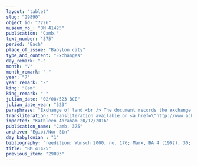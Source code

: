 ```yaml
---
layout: "tablet"
slug: "29890"
object_id: "7226"
museum_no_: "BM 41425"
publication: "Camb."
text_number: "375"
period: "Each"
place_of_issue: "Babylon city"
type_and_content: "Exchanges"
day_remark: "-"
month: "V"
month_remark: "-"
year: "7"
year_remark: "-"
king: "Cam"
king_remark: "-"
julian_date: "02/08/523 BCE"
julian_date_year: "523"
paraphrase: "Exchange of land.<br /> The document records the exchange (<em>ṭuppi &scaron;up&ecirc;lti</em>) of plots of land (<em>eqlēti</em>) which <strong>A</strong> and <strong>B</strong> have switched with each other (<em>ana ahāmi&scaron; &scaron;up&ecirc;lu</em>). <strong>B</strong> brings in 0;3.4 Kor (9900 m<sup>2</sup>) of arable land (<em>zēru</em>) located above the New Canal in front of the Enlil Gate, in the district (<em>pīḫatu</em>) of Babylon. The upper long side in the West borders on (the property of) <strong>D</strong>, the lower side in the South on (the property of) <strong>E</strong>; the upper front in the North is adjacent to the bank (<em>ki&scaron;ādu</em>) of the New Canal and the lower front in the South borders on (the property of) <strong>F</strong>. <strong>B</strong> exchanges this land, which includes (<em>adi</em>) his wife&#39;s dowry land (<em>zēru nudunni</em>) &nbsp;with 0;3.4 kor (9900 m<sup>2</sup>) of arable land belonging to <strong>A</strong>. This consists of a field whose description is lost because the tablet is damaged; only the name of one of the neighbours is extant: <strong>G</strong>. After a gap in the text, the document ends with the usual warranty clause in which the parties agreed that there will be no future comeback nor claim. They write this document recording the exchange (<em>ṭuppi &scaron;up&ecirc;lti</em>) in order to make sure that this agreement will not be changed (<em>lā en&ucirc;</em>) and each one takes a copy of it. Names of 5 witnesses (including <strong>H</strong>, <strong>A</strong>&rsquo;s brother) and the scribe.<br /> &nbsp;<br /> <strong>A</strong> = Itti-Marduk-balāṭu/Nab&ucirc;-ahhē-iddin//Egibi; <strong>B</strong> = Munahhi&scaron;-Marduk/Bānia//&Scaron;ang&ucirc;-Ninurta; <strong><sup>f</sup>C</strong> = <sup>f</sup>Inṣabtu/Ardi-Bēl//Pappāya; <strong>D</strong> = Iddināya/Rēmūt; <strong>E</strong> = Ṭābia/Kabtia; <strong>F</strong> = Bazūzu/Rēmūt; <strong>G</strong> = Erēb&scaron;u; <strong>H</strong> = Nergal-ēṭir/Nab&ucirc;-ahhē-iddin//Egibi"
transliteration: "Transliteration available on <a href=\"http://www.achemenet.com/fr/item/?/sources-textuelles/textes-par-regions/babylonie/babylone/1328719\" target=\"_blank\">Achemenet</a>"
imported: "Kathleen Abraham 20/12/2016"
publication_name: "Camb. 375"
archive: "Egibi/Nūr-Sîn"
day_babylonian_: "1"
bibliography: "reedition: Wunsch 2000, no. 176; Marx, BA 4 (1902), 30; Krecher 1970, 243f.; Winckler, ZA 2 (1887), 177 f.; Unger 1931, no. 48."
title: "BM 41425"
previous_item: "29893"
---
```

